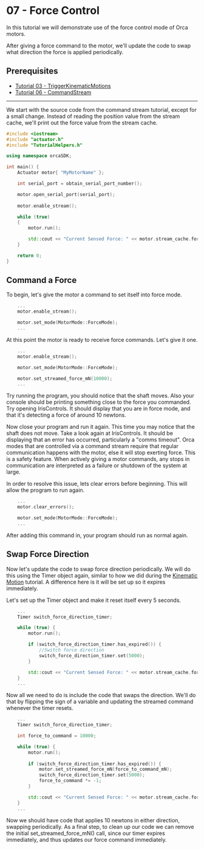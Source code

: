 # 07 - Force Control

In this tutorial we will demonstrate use of the force control mode of Orca motors. 

After giving a force command to the motor, we'll update the code to swap what direction the force is applied periodically.

## Prerequisites
 - [Tutorial 03 - TriggerKinematicMotions](../03_TriggerKinematicMotions/03_TriggerKinematicMotions.md)
 - [Tutorial 06 - CommandStream](../06_CommandStream/06_CommandStream.md)
  
---

We start with the source code from the command stream tutorial, except for a small change. Instead of reading the position value from the stream cache, we'll print out the force value from the stream cache.

```./main.cpp
#include <iostream>
#include "actuator.h"
#include "TutorialHelpers.h"

using namespace orcaSDK;

int main() {
	Actuator motor{ "MyMotorName" };

	int serial_port = obtain_serial_port_number();

	motor.open_serial_port(serial_port);
	
	motor.enable_stream();

	while (true)
	{
		motor.run();

		std::cout << "Current Sensed Force: " << motor.stream_cache.force << "          \r";
	}

	return 0;
}
```

## Command a Force

To begin, let's give the motor a command to set itself into force mode.

```./main.cpp
	...
	motor.enable_stream();

	motor.set_mode(MotorMode::ForceMode);
	...
```

At this point the motor is ready to receive force commands. Let's give it one.

```./main.cpp
	...
	motor.enable_stream();

	motor.set_mode(MotorMode::ForceMode);

	motor.set_streamed_force_mN(10000);
	...
```

Try running the program, you should notice that the shaft moves. Also your console should be printing something close to the force you commanded. Try opening IrisControls. It should display that you are in force mode, and that it's detecting a force of around 10 newtons.

Now close your program and run it again. This time you may notice that the shaft does not move. Take a look again at IrisControls. It should be displaying that an error has occurred, particularly a "comms timeout". Orca modes that are controlled via a command stream require that regular communication happens with the motor, else it will stop exerting force. This is a safety feature. When actively giving a motor commands, any stops in communication are interpreted as a failure or shutdown of the system at large.

In order to resolve this issue, lets clear errors before beginning. This will allow the program to run again.

```./main.cpp
	...
	motor.clear_errors();

	motor.set_mode(MotorMode::ForceMode);
	...
```

After adding this command in, your program should run as normal again.

## Swap Force Direction

Now let's update the code to swap force direction periodically. We will do this using the Timer object again, similar to how we did during the [Kinematic Motion](../03_TriggerKinematicMotions/03_TriggerKinematicMotions.md) tutorial. A difference here is it will be set up so it expires immediately.

Let's set up the Timer object and make it reset itself every 5 seconds.

```./main.cpp
	...
	Timer switch_force_direction_timer;

	while (true) {
		motor.run();

		if (switch_force_direction_timer.has_expired()) {
			//Switch force direction
			switch_force_direction_timer.set(5000);
		}

		std::cout << "Current Sensed Force: " << motor.stream_cache.force << "          \r";
	}
	...
```

Now all we need to do is include the code that swaps the direction. We'll do that by flipping the sign of a variable and updating the streamed command whenever the timer resets.


```./main.cpp
	...
	Timer switch_force_direction_timer;

	int force_to_command = 10000;

	while (true) {
		motor.run();
		
		if (switch_force_direction_timer.has_expired()) {
			motor.set_streamed_force_mN(force_to_command_mN);
			switch_force_direction_timer.set(5000);
			force_to_command *= -1;
		}

		std::cout << "Current Sensed Force: " << motor.stream_cache.force << "          \r";
	}
	...
```

Now we should have code that applies 10 newtons in either direction, swapping periodically. As a final step, to clean up our code we can remove the initial set_streamed_force_mN() call, since our timer expires immediately, and thus updates our force command immediately.